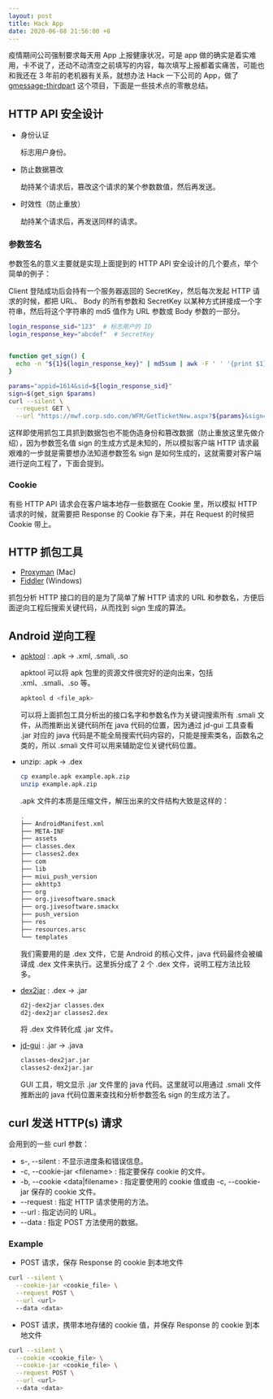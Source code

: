 ```yaml
---
layout: post
title: Hack App
date: 2020-06-08 21:56:00 +8
---
```


疫情期间公司强制要求每天用 App 上报健康状况，可是 app 做的确实是着实难用，卡不说了，还动不动清空之前填写的内容，每次填写上报都着实痛苦，可能也和我还在 3 年前的老机器有关系，就想办法 Hack 一下公司的 App，做了 [gmessage-thirdpart](https://github.com/chrisniael/gmessage-thirdpart) 这个项目，下面是一些技术点的零散总结。

## HTTP API 安全设计

* 身份认证

    标志用户身份。

* 防止数据篡改

    劫持某个请求后，篡改这个请求的某个参数数值，然后再发送。

* 时效性（防止重放）

    劫持某个请求后，再发送同样的请求。

### 参数签名

参数签名的意义主要就是实现上面提到的 HTTP API 安全设计的几个要点，举个简单的例子：

Client 登陆成功后会持有一个服务器返回的 SecretKey，然后每次发起 HTTP 请求的时候，都把 URL、 Body 的所有参数和 SecretKey 以某种方式拼接成一个字符串，然后将这个字符串的 md5 值作为 URL 参数或 Body 参数的一部分。

```bash
login_response_sid="123"  # 标志用户的 ID
login_response_key="abcdef"  # SecretKey


function get_sign() {
  echo -n "${1}${login_response_key}" | md5sum | awk -F ' ' '{print $1}' | tr a-z A-Z
}

params="appid=1614&sid=${login_response_sid}"
sign=$(get_sign $params)
curl --silent \
  --request GET \
  --url "https://mwf.corp.sdo.com/WFM/GetTicketNew.aspx?${params}&sign=${sign}"
```

这样即使用抓包工具抓到数据包也不能伪造身份和篡改数据（防止重放这里先做介绍），因为参数签名值 sign 的生成方式是未知的，所以模拟客户端 HTTP 请求最艰难的一步就是需要想办法知道参数签名 sign 是如何生成的，这就需要对客户端进行逆向工程了，下面会提到。

### Cookie

有些 HTTP API 请求会在客户端本地存一些数据在 Cookie 里，所以模拟 HTTP 请求的时候，就需要把 Response 的 Cookie 存下来，并在 Request 的时候把 Cookie 带上。

## HTTP 抓包工具

* [Proxyman](https://proxyman.io) (Mac)
* [Fiddler](https://www.telerik.com/fiddler) (Windows)

抓包分析 HTTP 接口的目的是为了简单了解 HTTP 请求的 URL 和参数名，方便后面逆向工程后搜索关键代码，从而找到 sign 生成的算法。

## Android 逆向工程

* [apktool](https://github.com/iBotPeaches/Apktool) : .apk -> .xml, .smali, .so

    apktool 可以将 apk 包里的资源文件很完好的逆向出来，包括 .xml、.smali、.so 等。

    ```bash
    apktool d <file_apk>
    ```

    可以将上面抓包工具分析出的接口名字和参数名作为关键词搜索所有 .smali 文件，从而推断出关键代码所在 java 代码的位置，因为通过 jd-gui 工具查看 .jar 对应的 java 代码是不能全局搜索代码内容的，只能是搜索类名，函数名之类的，所以 .smali 文件可以用来辅助定位关键代码位置。

* unzip: .apk -> .dex

    ```bash
    cp example.apk example.apk.zip
    unzip example.apk.zip
    ```

    .apk 文件的本质是压缩文件，解压出来的文件结构大致是这样的：

    ```bash
    .
    ├── AndroidManifest.xml
    ├── META-INF
    ├── assets
    ├── classes.dex
    ├── classes2.dex
    ├── com
    ├── lib
    ├── miui_push_version
    ├── okhttp3
    ├── org
    ├── org.jivesoftware.smack
    ├── org.jivesoftware.smackx
    ├── push_version
    ├── res
    ├── resources.arsc
    └── templates
    ```

    我们需要用的是 .dex 文件，它是 Android 的核心文件，java 代码最终会被编译成 .dex 文件来执行。这里拆分成了 2 个 .dex 文件，说明工程方法比较多。

* [dex2jar](https://github.com/pxb1988/dex2jar) : .dex -> .jar

    ```bash
    d2j-dex2jar classes.dex
    d2j-dex2jar classes2.dex
    ```

    将 .dex 文件转化成 .jar 文件。

* [jd-gui](https://github.com/java-decompiler/jd-gui) : .jar -> .java

    ```txt
    classes-dex2jar.jar
    classes2-dex2jar.jar
    ```

    GUI 工具，明文显示 .jar 文件里的 java 代码。这里就可以用通过 .smali 文件推断出的 java 代码位置来查找和分析参数签名 sign 的生成方法了。

## curl 发送 HTTP(s) 请求

会用到的一些 curl 参数：

* s-, --silent : 不显示进度条和错误信息。
* -c, --cookie-jar &lt;filename&gt; : 指定要保存 cookie 的文件。
* -b, --cookie &lt;data|filename&gt; : 指定要使用的 cookie 值或由 -c, --cookie-jar 保存的 cookie 文件。
* --request : 指定 HTTP 请求使用的方法。
* --url :  指定访问的 URL。
* --data : 指定 POST 方法使用的数据。

### Example

* POST 请求，保存 Response 的 cookie 到本地文件

```bash
curl --silent \
  --cookie-jar <cookie_file> \
  --request POST \
  --url <url>
  --data <data>
```

* POST 请求，携带本地存储的 cookie 值，并保存 Response 的 cookie 到本地文件

```bash
curl --silent \
  --cookie <cookie_file> \
  --cookie-jar <cookie_file> \
  --request POST \
  --url <url>
  --data <data>
```
